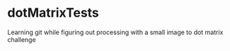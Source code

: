 # dotMatrixTests
Learning git while figuring out processing with a small image to dot matrix challenge
